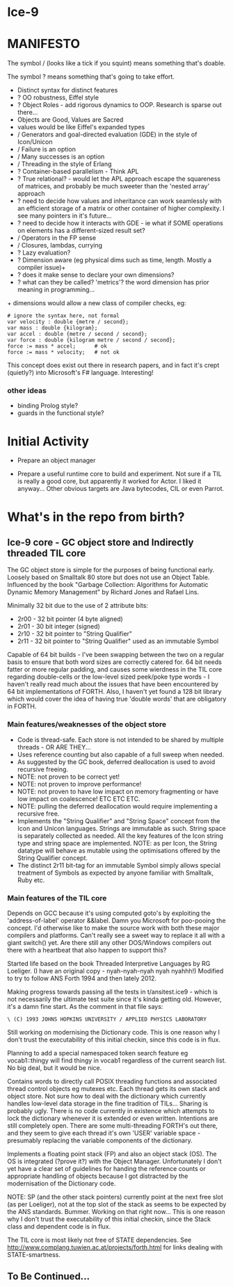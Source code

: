 Ice-9
=====

# MANIFESTO

The symbol / (looks like a tick if you squint) means something that's doable.

The symbol ? means something that's going to take effort.

* Distinct syntax for distinct features
* ? OO robustness, Eiffel style
 * ? Object Roles - add rigorous dynamics to OOP. Research is sparse out there...
* Objects are Good, Values are Sacred
 * values would be like Eiffel's expanded types
* / Generators and goal-directed evaluation (GDE) in the style of Icon/Unicon
 * / Failure is an option
 * / Many successes is an option
* / Threading in the style of Erlang
* ? Container-based parallelism - Think APL
 * ? True relational? - would let the APL approach escape the squareness of matrices, and probably be much sweeter than the 'nested array' approach
 * ? need to decide how values and inheritance can work seamlessly with an efficient storage of a matrix or other container of higher complexity. I see many pointers in it's future...
 * ? need to decide how it interacts with GDE - ie what if SOME operations on elements has a different-sized result set?
* / Operators in the FP sense
* / Closures, lambdas, currying
 * ? Lazy evaluation?
* ? Dimension aware (eg physical dims such as time, length. Mostly a compiler issue)+
 * ? does it make sense to declare your own dimensions?
 * ? what can they be called? 'metrics'? the word dimension has prior meaning in programming...

\+ dimensions would allow a new class of compiler checks, eg:

    # ignore the syntax here, not formal
    var velocity : double {metre / second};
    var mass : double {kilogram};
    var accel : double {metre / second / second};
    var force : double {kilogram metre / second / second};
    force := mass * accel;      # ok
    force := mass * velocity;   # not ok

This concept does exist out there in research papers, and in fact it's crept (quietly?) into Microsoft's F# language. Interesting!

### other ideas

* binding Prolog style?
* guards in the functional style?

# Initial Activity

* Prepare an object manager

* Prepare a useful runtime core to build and experiment. Not sure if a TIL is really a good core, but apparently it worked for Actor. I liked it anyway... Other obvious targets are Java bytecodes, CIL or even Parrot.

# What's in the repo from birth?

## Ice-9 core - GC object store and Indirectly threaded TIL core

The GC object store is simple for the purposes of being functional early. Loosely based on Smalltalk 80 store but does not use an Object Table. Influenced by the book "Garbage Collection: Algorithms for Automatic Dynamic Memory Management" by Richard Jones and Rafael Lins.

Minimally 32 bit due to the use of 2 attribute bits:

* 2r00 - 32 bit pointer (4 byte aligned)
* 2r01 - 30 bit integer (signed)
* 2r10 - 32 bit pointer to "String Qualifier"
* 2r11 - 32 bit pointer to "String Qualifier" used as an immutable Symbol

Capable of 64 bit builds - I've been swapping between the two on a regular basis to ensure that both word sizes are correctly catered for. 64 bit needs fatter or more regular padding, and causes some wierdness in the TIL core regarding double-cells or the low-level sized peek/poke type words - I haven't really read much about the issues that have been encountered by 64 bit implementations of FORTH. Also, I haven't yet found a 128 bit library which would cover the idea of having true 'double words' that are obligatory in FORTH.

### Main features/weaknesses of the object store

* Code is thread-safe. Each store is not intended to be shared by multiple threads - OR ARE THEY...
* Uses reference counting but also capable of a full sweep when needed.
* As suggested by the GC book, deferred deallocation is used to avoid recursive freeing.
 * NOTE: not proven to be correct yet!
 * NOTE: not proven to improve performance!
 * NOTE: not proven to have low impact on memory fragmenting or have low impact on coalescence! ETC ETC ETC.
 * NOTE: pulling the deferred deallocation would require implementing a recursive free.
* Implements the "String Qualifier" and "String Space" concept from the Icon and Unicon languages. Strings are immutable as such. String space is separately collected as needed. All the key features of the Icon string type and string space are implemented. NOTE: as per Icon, the String datatype will behave as mutable using the optimisations offered by the String Qualifier concept.
* The distinct 2r11 bit-tag for an immutable Symbol simply allows special treatment of Symbols as expected by anyone familiar with Smalltalk, Ruby etc.

### Main features of the TIL core

Depends on GCC because it's using computed goto's by exploiting the 'address-of-label' operator &&label. Damn you Microsoft for poo-pooing the concept. I'd otherwise like to make the source work with both these major compilers and platforms. Can't really see a sweet way to replace it all with a giant switch() yet. Are there still any other DOS/Windows compilers out there with a heartbeat that also happen to support this?

Started life based on the book Threaded Interpretive Languages by RG Loeliger. (I have an original copy - nyah-nyah-nyah nyah nyahhh!) Modified to try to follow ANS Forth 1994 and then lately 2012.

Making progress towards passing all the tests in t/ansitest.ice9 - which is not necessarily the ultimate test suite since it's kinda getting old. However, it's a damn fine start. As the comment in that file says:

    \ (C) 1993 JOHNS HOPKINS UNIVERSITY / APPLIED PHYSICS LABORATORY

Still working on modernising the Dictionary code. This is one reason why I don't trust the executability of this initial checkin, since this code is in flux.

Planning to add a special namespaced token search feature eg vocab1::thingy will find thingy in vocab1 regardless of the current search list. No big deal, but it would be nice.

Contains words to directly call POSIX threading functions and associated thread control objects eg mutexes etc. Each thread gets its own stack and object store. Not sure how to deal with the dictionary which currently handles low-level data storage in the fine tradition of TILs... Sharing is probably ugly. There is no code currently in existence which attempts to lock the dictionary whenever it is extended or even written. Intentions are still completely open. There are some multi-threading FORTH's out there, and they seem to give each thread it's own 'USER' variable space - presumably replacing the variable components of the dictionary.

Implements a floating point stack (FP) and also an object stack (OS). The OS is integrated (?prove it?) with the Object Manager. Unfortunately I don't yet have a clear set of guidelines for handing the reference counts or appropriate handling of objects because I got distracted by the modernisation of the Dictionary code.

NOTE: SP (and the other stack pointers) currently point at the next free slot (as per Loeliger), not at the top slot of the stack as seems to be expected by the ANS standards. Bummer. Working on that right now... This is one reason why I don't trust the executability of this initial checkin, since the Stack class and dependent code is in flux.

The TIL core is most likely not free of STATE dependencies. See http://www.complang.tuwien.ac.at/projects/forth.html for links dealing with STATE-smartness.

## To Be Continued...
